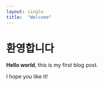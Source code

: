 ```yaml
---
layout: single
title:  "Welcome"
---
```


# 환영합니다

**Hello world**, this is my first blog post.

I hope you like it!
